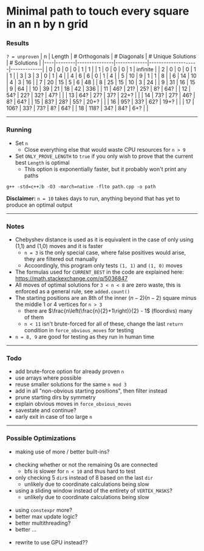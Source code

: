 # Minimal path to touch every square in an n by n grid

### Results
`? = unproven`
| n  | Length | # Orthogonals | # Diagonals | # Unique Solutions | # Solutions |
|----|--------|---------------|-------------|--------------------|-------------|
| 0  | 0      | 0             | 0           | 1                  | 1           |
| 1  | 0      | 0             | 0           | 1                  | infinite    |
| 2  | 0      | 0             | 0           | 1                  | 1           |
| 3  | 3      | 3             | 0           | 1                  | 4           |
| 4  | 6      | 6             | 0           | 1                  | 4           |
| 5  | 10     | 9             | 1           | 1                  | 8           |
| 6  | 14     | 10            | 4           | 3                  | 16          |
| 7  | 20     | 15            | 5           | 6                  | 48          |
| 8  | 25     | 15            | 10          | 3                  | 24          |
| 9  | 31     | 16            | 15          | 9                  | 64          |
| 10 | 39     | 21            | 18          | 42                 | 336         |
| 11 | 46?    | 21?           | 25?         | 8?                 | 64?         |
| 12 | 54?    | 22?           | 32?         | 47?                |             |
| 13 | 64?    | 27?           | 37?         | 22+?               |             |
| 14 | 73?    | 27?           | 46?         | 8?                 | 64?         |
| 15 | 83?    | 28?           | 55?         | 20+?               |             |
| 16 | 95?    | 33?           | 62?         | 19+?               |             |
| 17 | 106?   | 33?           | 73?         | 8?                 | 64?         |
| 18 | 118?   | 34?           | 84?         | 6+?                |             |

---

### Running
- Set `n`
  - Close everything else that would waste CPU resources for `n > 9`
- Set `ONLY_PROVE_LENGTH` to `true` if you only wish to prove that the current best `Length` is optimal
  - This option is exponentially faster, but it probably won't print any paths
```ps
g++ -std=c++2b -O3 -march=native -flto path.cpp -o path
```
**Disclaimer:** `n = 10` takes days to run, anything beyond that has yet to produce an optimal output

---

### Notes
- Chebyshev distance is used as it is equivalent in the case of only using (1,1) and (1,0) moves and it is faster
  - `n = 3` is the only special case, where false positives would arise, they are filtered out manually
  - Accoordingly, this program only tests `(1, 1)` and `(1, 0)` moves
- The formulas used for `CURRENT_BEST` in the code are explained here: https://math.stackexchange.com/q/5036847
- All moves of optimal solutions for `3 < n < 8` are zero waste, this is enforced as a general rule, see `added.count()`
- The starting positions are an 8th of the inner $(n - 2)(n - 2)$ square minus the middle 1 or 4 vertices for `n > 3`
  - there are $\frac{n\left(\frac{n}{2}+1\right)}{2} - 1$ (floordivs) many of them
  - `n < 11` isn't brute-forced for all of these, change the last `return` condition in `force_obvious_moves` for testing
- `n = 8, 9` are good for testing as they run in human time

---

### Todo
- add brute-force option for already proven `n`
- use arrays where possible
- reuse smaller solutions for the same `n mod 3`
- add in all "non-obvious starting positions", then filter instead
- prune starting dirs by symmetry
- explain obvious moves in `force_obvious_moves`
- savestate and continue?
- early exit in case of too large `n`

---

### Possible Optimizations
- making use of more / better built-ins?
  <br><br>
- checking whether or not the remaining 0s are connected
  - bfs is slower for `n < 10` and thus hard to test
- only checking 5 `dir`s instead of 8 based on the last `dir`
  - unlikely due to coordinate calculations being slow
- using a sliding window instead of the entirety of `VERTEX_MASKS`?
  - unlikely due to coordinate calculations being slow
  <br><br>
- using `constexpr` more?
- better max update logic?
- better multithreading?
- better ...
  <br><br>
- rewrite to use GPU instead??
